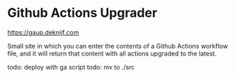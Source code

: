 # Github Actions Upgrader

https://gaup.deknijf.com

Small site in which you can enter the contents of a Github Actions workflow file, and it will return 
that content with all actions upgraded to the latest.

todo: deploy with ga script
todo: mv to ./src
